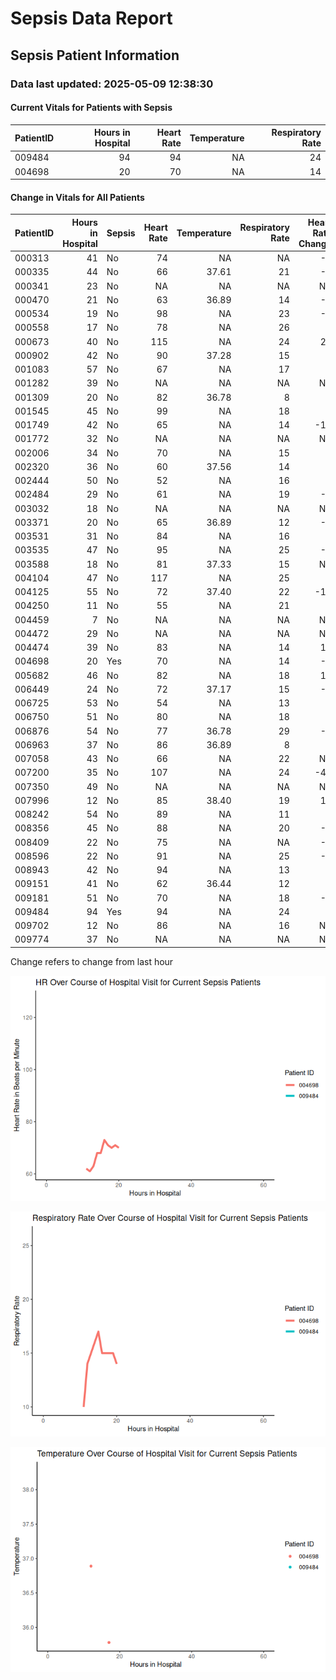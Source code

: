 # Sepsis Data Report


## Sepsis Patient Information

### Data last updated: 2025-05-09 12:38:30

#### Current Vitals for Patients with Sepsis

| PatientID | Hours in Hospital | Heart Rate | Temperature | Respiratory Rate |
|:----------|------------------:|-----------:|------------:|-----------------:|
| 009484    |                94 |         94 |          NA |               24 |
| 004698    |                20 |         70 |          NA |               14 |

#### Change in Vitals for All Patients

| PatientID | Hours in Hospital | Sepsis | Heart Rate | Temperature | Respiratory Rate | Heart Rate Change | Temperature Change | Respiration Rate Change |
|:---|---:|:---|---:|---:|---:|---:|---:|---:|
| 000313 | 41 | No | 74 | NA | NA | -5 | NA | NA |
| 000335 | 44 | No | 66 | 37.61 | 21 | -8 | NA | 6 |
| 000341 | 23 | No | NA | NA | NA | NA | NA | NA |
| 000470 | 21 | No | 63 | 36.89 | 14 | -4 | NA | 4 |
| 000534 | 19 | No | 98 | NA | 23 | -5 | NA | 8 |
| 000558 | 17 | No | 78 | NA | 26 | 3 | NA | 9 |
| 000673 | 40 | No | 115 | NA | 24 | 24 | NA | 12 |
| 000902 | 42 | No | 90 | 37.28 | 15 | 7 | NA | -3 |
| 001083 | 57 | No | 67 | NA | 17 | 0 | NA | -1 |
| 001282 | 39 | No | NA | NA | NA | NA | NA | NA |
| 001309 | 20 | No | 82 | 36.78 | 8 | 1 | NA | 1 |
| 001545 | 45 | No | 99 | NA | 18 | 5 | NA | -5 |
| 001749 | 42 | No | 65 | NA | 14 | -11 | NA | -4 |
| 001772 | 32 | No | NA | NA | NA | NA | NA | NA |
| 002006 | 34 | No | 70 | NA | 15 | 0 | NA | 0 |
| 002320 | 36 | No | 60 | 37.56 | 14 | 0 | NA | 0 |
| 002444 | 50 | No | 52 | NA | 16 | 0 | NA | 3 |
| 002484 | 29 | No | 61 | NA | 19 | -2 | NA | 1 |
| 003032 | 18 | No | NA | NA | NA | NA | NA | NA |
| 003371 | 20 | No | 65 | 36.89 | 12 | -4 | NA | -2 |
| 003531 | 31 | No | 84 | NA | 16 | 0 | NA | -3 |
| 003535 | 47 | No | 95 | NA | 25 | -5 | NA | NA |
| 003588 | 18 | No | 81 | 37.33 | 15 | NA | NA | NA |
| 004104 | 47 | No | 117 | NA | 25 | 2 | NA | 1 |
| 004125 | 55 | No | 72 | 37.40 | 22 | -10 | 0.1 | 2 |
| 004250 | 11 | No | 55 | NA | 21 | 3 | NA | 8 |
| 004459 | 7 | No | NA | NA | NA | NA | NA | NA |
| 004472 | 29 | No | NA | NA | NA | NA | NA | NA |
| 004474 | 39 | No | 83 | NA | 14 | 11 | NA | 0 |
| 004698 | 20 | Yes | 70 | NA | 14 | -1 | NA | -1 |
| 005682 | 46 | No | 82 | NA | 18 | 10 | NA | 3 |
| 006449 | 24 | No | 72 | 37.17 | 15 | -1 | NA | -2 |
| 006725 | 53 | No | 54 | NA | 13 | 1 | NA | 0 |
| 006750 | 51 | No | 80 | NA | 18 | 1 | NA | 1 |
| 006876 | 54 | No | 77 | 36.78 | 29 | -2 | NA | 1 |
| 006963 | 37 | No | 86 | 36.89 | 8 | 3 | NA | -4 |
| 007058 | 43 | No | 66 | NA | 22 | NA | NA | NA |
| 007200 | 35 | No | 107 | NA | 24 | -41 | NA | -2 |
| 007350 | 49 | No | NA | NA | NA | NA | NA | NA |
| 007996 | 12 | No | 85 | 38.40 | 19 | 10 | 0.0 | -2 |
| 008242 | 54 | No | 89 | NA | 11 | 6 | NA | -1 |
| 008356 | 45 | No | 88 | NA | 20 | -2 | NA | 1 |
| 008409 | 22 | No | 75 | NA | NA | -6 | NA | NA |
| 008596 | 22 | No | 91 | NA | 25 | -2 | NA | 1 |
| 008943 | 42 | No | 94 | NA | 13 | 2 | NA | -15 |
| 009151 | 41 | No | 62 | 36.44 | 12 | 0 | NA | -5 |
| 009181 | 51 | No | 70 | NA | 18 | -1 | NA | -8 |
| 009484 | 94 | Yes | 94 | NA | 24 | 6 | NA | 1 |
| 009702 | 12 | No | 86 | NA | 16 | NA | NA | NA |
| 009774 | 37 | No | NA | NA | NA | NA | NA | NA |

Change refers to change from last hour

![](README_files/figure-commonmark/unnamed-chunk-4-1.png)

![](README_files/figure-commonmark/unnamed-chunk-4-2.png)

![](README_files/figure-commonmark/unnamed-chunk-4-3.png)
